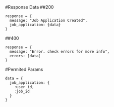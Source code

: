 #Response Data
##200
```
response = {
  message: "Job Application Created",
  job_application: {data}
}
```

##400
```
response = {
  message: "Error. check errors for more info",
  errors: [data]
}
```

#Permited Params
```
data = {
  job_application: {
    :user_id,
    :job_id
  }
}
```
